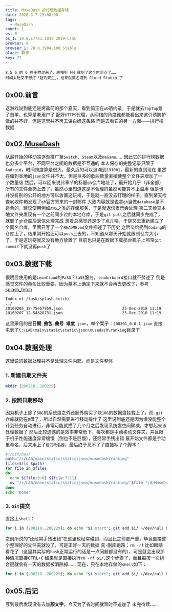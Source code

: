 ```yaml
---
title: MuseDash 排行榜数据存储
date: 2020-3-7 23:08:00
tags:
  - MuseDash
count: 1
os: 0
os_1: 10.0.17763.1039 2019-LTSC
browser: 0
browser_1: 78.0.3904.108 Stable
place: 新家
key: 77
---
```

    8.5 6 的 6 终于熬过来了，刷推听 HH 就到了这个时间点了……
    时间太短又不想打「超凡双生」，结果就莫名跑到 Cloud Studio 了
<!-- more -->
## 0x00.前言
这游戏说到底还是烤盐前的那个夏天，看到鸽王在`wb`晒内录，于是就去`TapTap`氪了首单，也算是老用户了
配好`HTTPS`代理，从网络的角度谁都能看出来这引诱防护做的并不好，但是这里并不再去讲白嫖这条路
而是去看它的另一方面——排行榜数据

## 0x02.[MuseDash](https://github.com/yuangezhizao/MuseDash)
从最开始的移动端逐渐推广至`Switch`、`Steam`以及`WeGame`……因此它的排行榜数据也分多个平台，不同平台之间的数据是不互通的
本人保存的完整记录只限于`Android`，时间跨度算是很大，最久远的可以追溯到`191001`，最新的直到现在
虽然存储到本地的`json`文件并不大，但是巨多的歌曲数量直接使整个文件夹增加了一个数量级
然后，可以回来说此章节的标题`gh`仓库地址了，最开始几乎（非全部）所有的文件全扔上去了，虽然心里知道这是不合理的虽然可能算不上滥用
但是也并没有别的公开的地方可以放置这玩楞，于是就一直没去打理的样子，直到某天检查`QQ`收件箱发现了`gh`官方寄来的一封邮件
大致内容就是说拿`gh`当做`database`是不适合的，建议使用例如`AWS`之类的存储服务，于是就返信表示会处理
第二天检查本地文件夹发现有一个之前同步过的本地仓库，于是`git pull`之后就同步完成了，就删了`gh`仓库后返信处理完成
想着总感觉还是少了点儿啥，于是又去重新建立了个同名仓库，里面只写了一个`README.md`文件描述了下历史
之后又给扔到`Coding`的仓库上了，结果刚开始还可以`push`上去的，不知道从哪天开始就限制仓库大小了，于是这玩楞就又没有地方放置了
目前也只是在数据下载那台机子上照常`git commit`下就没再`push`了

## 0x03.数据下载
很明显使用的是`LeanCloud`的`PaSS`？`SaSS`服务，`leaderboard`接口就不赘述了
倒是感觉文件的命名比较重要，因为基本上确定下来就不会再去更改了，参考[splash_fetch](https://www.biliplus.com/task/splash_fetch/)
``` bash
Index of /task/splash_fetch/
../
20160205_18-75eb7959.json                          25-Dec-2018 11:19                2521
20160207_12-54328731.json                          25-Dec-2018 11:19                 788
```
这里采用的是**日期**`_`**曲包**`-`**曲号**`-`**难度**`.json`，举个栗子：`200301_0-0-1.json`
直接屯到了`C:\LAB\main\static\static\json\musedash\ranking`目录下

## 0x04.数据处理
这里说的数据处理并不是处理文件内部，而是文件整体
### 1. 新建日期文件夹
``` bash
mkdir {200218..200229}
```

### 2. 按照日期移动
因为机子上除了`50G`的系统盘之外还额外购买了块`10G`的数据盘挂载上了，而`.git`仓库就扔在`D`盘了，所以自然需要进行移动操作了
这里说到底还是因为懒没能整个计划任务自动进行，非常可能就攒了几个月之后发现系统盘空间骤减，才想起来该处理数据了
然后比较遗憾的是效率非常低下，每次都是手动移动文件夹，并且限于机子性能速度异常缓慢（倒也不是巨慢），还经常手残出错
最开始文件都是手动重命名，后来用上了`橙刀改名器`，最后终于忍不了了直接写了个脚本：
``` bash
#!/bin/bash
path="/c/LAB/main/static/static/json/musedash/ranking"
files=$(ls $path)
for file in $files
do
  echo ${file:0:6} ${file:7:11}
  mv "/c/LAB/main/static/static/json/musedash/ranking/"$file "/d/MuseDash/ranking/"${file:0:6}"/"${file:7:11}
done
echo "Done"
```

### 3. `Git`提交
直接上`shell`：
``` bash
for i in {200218..200229}; do echo "$i start"; git add $i/ >/dev/null && git commit -m "$i" >/dev/null && git push >/dev/null; rm -rf $i/; echo "$i ok"; done
```
之前所说的“还经常手残出错”在这里也经常碰到，而且比之前更严重，毕竟直接整个整理好的文件夹就没了，可是正好一天的数据
真`·`删库跑路：`rm -rf`
比如眼睛看花了（这里其实写的`bash`正常运行的话是一点问题都没有的），可是就会出现那种情况直接<kbd>CTRL</kbd>`+`<kbd>C</kbd>
结果就是直接执行`rm -rf $i/;`这个步骤了，而且每按一次组合键就会有一天的数据被消除掉……
现在，只在本地存储的`shell`如下：
``` bash
for i in {200218..200229}; do echo "$i start"; git add $i/ >/dev/null && git commit -m "$i" >/dev/null; rm -rf $i/; echo "$i ok"; done
```

## 0x05.后记
写到最后发现没有去加**颜文字**，今天为了省时间就暂时不追加了
未完待续……